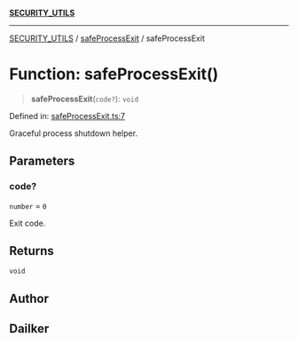 [**SECURITY_UTILS**](../../README.md)

***

[SECURITY_UTILS](../../README.md) / [safeProcessExit](../README.md) / safeProcessExit

# Function: safeProcessExit()

> **safeProcessExit**(`code?`): `void`

Defined in: [safeProcessExit.ts:7](https://github.com/dailker/everyutil-js/blob/b3e269da55b7d96c15eb37e98c5c4f6b94f05f6f/src/security/safeProcessExit.ts#L7)

Graceful process shutdown helper.

## Parameters

### code?

`number` = `0`

Exit code.

## Returns

`void`

## Author

## Dailker
